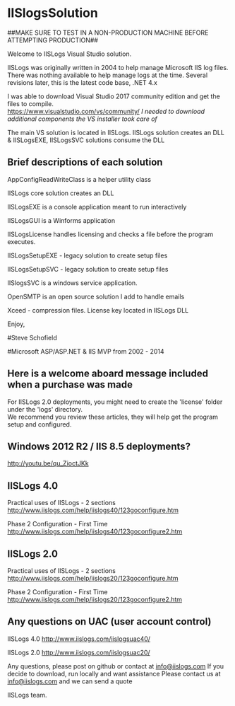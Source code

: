# IISlogsSolution

##MAKE SURE TO TEST IN A NON-PRODUCTION MACHINE BEFORE ATTEMPTING PRODUCTION##

Welcome to IISLogs Visual Studio solution.   

IISLogs was originally written in 2004 to help manage Microsoft IIS log files. There was nothing available to help manage logs at the time. Several revisions later, this is the latest code base, .NET 4.x

I was able to download Visual Studio 2017 community edition and get the files to compile.  
https://www.visualstudio.com/vs/community/  *I needed to download additional components the VS installer took care of*

The main VS solution is located in IISLogs.  IISLogs solution creates an DLL & IISLogsEXE, IISLogsSVC solutions consume the DLL

Brief descriptions of each solution
-----------------------------------

AppConfigReadWriteClass is a helper utility class

IISLogs core solution creates an DLL

IISLogsEXE is a console application meant to run interactively

IISLogsGUI is a Winforms application

IISLogsLicense handles licensing and checks a file before the program executes.  

IISLogsSetupEXE - legacy solution to create setup files

IISLogsSetupSVC - legacy solution to create setup files

IISlogsSVC is a windows service application.  

OpenSMTP is an open source solution I add to handle emails

Xceed - compression files.  License key located in IISLogs DLL

Enjoy,

#Steve Schofield

#Microsoft ASP/ASP.NET & IIS MVP from 2002 - 2014

Here is a welcome aboard message included when a purchase was made
------------------------------------------------------------------

For IISLogs 2.0 deployments, you might need to create the 'license' folder under the 'logs' directory.  
We recommend you review these articles, they will help get the program setup and configured.

Windows 2012 R2 / IIS 8.5 deployments?
-------------
http://youtu.be/qu_ZioctJKk
 

IISLogs 4.0
-------------
Practical uses of IISLogs - 2 sections
http://www.iislogs.com/help/iislogs40/123goconfigure.htm
 
Phase 2 Configuration - First Time
http://www.iislogs.com/help/iislogs40/123goconfigure2.htm
 
 
IISLogs 2.0
-------------
Practical uses of IISLogs - 2 sections
http://www.iislogs.com/help/iislogs20/123goconfigure.htm
 
Phase 2 Configuration - First Time
http://www.iislogs.com/help/iislogs20/123goconfigure2.htm
 
Any questions on UAC (user account control)
-------------
IISLogs 4.0
http://www.iislogs.com/iislogsuac40/
 
IISLogs 2.0
http://www.iislogs.com/iislogsuac20/

Any questions, please post on github or contact at info@iislogs.com
If you decide to download, run locally and want assistance
Please contact us at info@iislogs.com and we can send a quote

IISLogs team.
